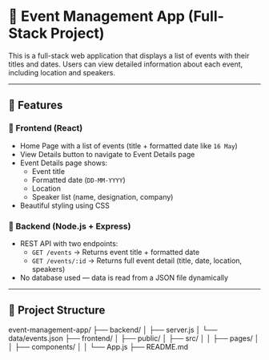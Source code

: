 # 🎉 Event Management App (Full-Stack Project)

This is a full-stack web application that displays a list of events with their titles and dates. Users can view detailed information about each event, including location and speakers.

---

## 🚀 Features

### 🔹 Frontend (React)
- Home Page with a list of events (title + formatted date like `16 May`)
- View Details button to navigate to Event Details page
- Event Details page shows:
  - Event title
  - Formatted date (`DD-MM-YYYY`)
  - Location
  - Speaker list (name, designation, company)
- Beautiful styling using CSS

### 🔹 Backend (Node.js + Express)
- REST API with two endpoints:
  - `GET /events` → Returns event title + formatted date
  - `GET /events/:id` → Returns full event detail (title, date, location, speakers)
- No database used — data is read from a JSON file dynamically

---

## 📁 Project Structure

event-management-app/
├── backend/
│ ├── server.js
│ └── data/events.json
├── frontend/
│ ├── public/
│ ├── src/
│ │ ├── pages/
│ │ ├── components/
│ │ └── App.js
├── README.md
